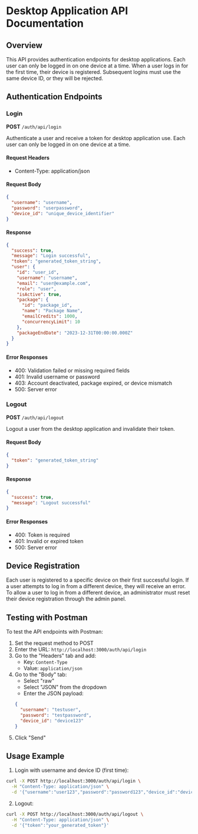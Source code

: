 # Desktop Application API Documentation

## Overview
This API provides authentication endpoints for desktop applications.
Each user can only be logged in on one device at a time.
When a user logs in for the first time, their device is registered.
Subsequent logins must use the same device ID, or they will be rejected.

## Authentication Endpoints

### Login
**POST** `/auth/api/login`

Authenticate a user and receive a token for desktop application use.
Each user can only be logged in on one device at a time.

#### Request Headers
- Content-Type: application/json

#### Request Body
```json
{
  "username": "username",
  "password": "userpassword",
  "device_id": "unique_device_identifier"
}
```

#### Response
```json
{
  "success": true,
  "message": "Login successful",
  "token": "generated_token_string",
  "user": {
    "id": "user_id",
    "username": "username",
    "email": "user@example.com",
    "role": "user",
    "isActive": true,
    "package": {
      "id": "package_id",
      "name": "Package Name",
      "emailCredits": 1000,
      "concurrencyLimit": 10
    },
    "packageEndDate": "2023-12-31T00:00:00.000Z"
  }
}
```

#### Error Responses
- 400: Validation failed or missing required fields
- 401: Invalid username or password
- 403: Account deactivated, package expired, or device mismatch
- 500: Server error

### Logout
**POST** `/auth/api/logout`

Logout a user from the desktop application and invalidate their token.

#### Request Body
```json
{
  "token": "generated_token_string"
}
```

#### Response
```json
{
  "success": true,
  "message": "Logout successful"
}
```

#### Error Responses
- 400: Token is required
- 401: Invalid or expired token
- 500: Server error

## Device Registration
Each user is registered to a specific device on their first successful login.
If a user attempts to log in from a different device, they will receive an error.
To allow a user to log in from a different device, an administrator must reset their device registration
through the admin panel.

## Testing with Postman

To test the API endpoints with Postman:

1. Set the request method to POST
2. Enter the URL: `http://localhost:3000/auth/api/login`
3. Go to the "Headers" tab and add:
   - Key: `Content-Type`
   - Value: `application/json`
4. Go to the "Body" tab:
   - Select "raw"
   - Select "JSON" from the dropdown
   - Enter the JSON payload:
   ```json
   {
     "username": "testuser",
     "password": "testpassword",
     "device_id": "device123"
   }
   ```
5. Click "Send"

## Usage Example

1. Login with username and device ID (first time):
```bash
curl -X POST http://localhost:3000/auth/api/login \
  -H "Content-Type: application/json" \
  -d '{"username":"user123","password":"password123","device_id":"device-12345"}'
```

2. Logout:
```bash
curl -X POST http://localhost:3000/auth/api/logout \
  -H "Content-Type: application/json" \
  -d '{"token":"your_generated_token"}'
```